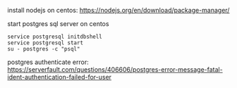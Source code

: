 
install nodejs on centos:
https://nodejs.org/en/download/package-manager/

start postgres sql server on centos
```
service postgresql initdbshell
service postgresql start
su - postgres -c "psql"
```

postgres authenticate error:
https://serverfault.com/questions/406606/postgres-error-message-fatal-ident-authentication-failed-for-user
